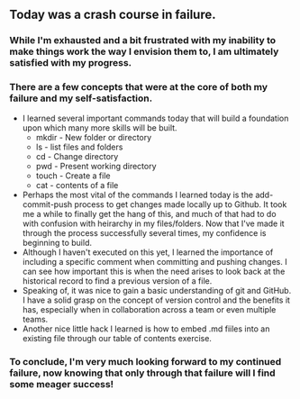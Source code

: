 ## Today was a crash course in failure. 

### While I'm exhausted and a bit frustrated with my inability to make things work the way I envision them to, I am ultimately satisfied with my progress. 

### There are a few concepts that were at the core of both my failure and my self-satisfaction. 

* I learned several important commands today that will build a foundation upon which many more skills will be built. 
    * mkdir - New folder or directory
    * ls - list files and folders
    * cd - Change directory
    * pwd - Present working directory
    * touch - Create a file
    * cat - contents of a file
* Perhaps the most vital of the commands I learned today is the add-commit-push process to get changes made locally up to Github. It took me a while to finally get the hang of this, and much of that had to do with confusion with heirarchy in my files/folders. Now that I've made it through the process successfully several times, my confidence is beginning to build. 
* Although I haven't executed on this yet, I learned the importance of including a specific comment when committing and pushing changes. I can see how important this is when the need arises to look back at the historical record to find a previous version of a file. 
* Speaking of, it was nice to gain a basic understanding of git and GitHub. I have a solid grasp on the concept of version control and the benefits it has, especially when in collaboration across a team or even multiple teams. 
* Another nice little hack I learned is how to embed .md fiiles into an existing file through our table of contents exercise. 

### To conclude, I'm very much looking forward to my continued failure, now knowing that only through that failure will I find some meager success!







